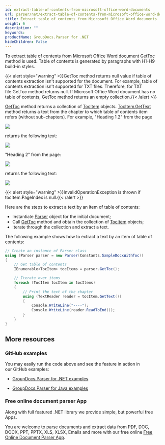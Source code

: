 ```yaml
---
id: extract-table-of-contents-from-microsoft-office-word-documents
url: parser/net/extract-table-of-contents-from-microsoft-office-word-documents
title: Extract table of contents from Microsoft Office Word documents
weight: 6
description: ""
keywords: 
productName: GroupDocs.Parser for .NET
hideChildren: False
---
```

To extract table of contents from Microsoft Office Word document [GetToc](https://apireference.groupdocs.com/net/parser/groupdocs.parser/parser/methods/gettoc) method is used. Table of contents is generated by paragraphs with H1-H9 build-in styles.

{{< alert style="warning" >}}GetToc method returns null value if table of contents extraction isn't supported for the document. For example, table of contents extraction isn't supported for TXT files. Therefore, for TXT file GetToc method returns null. If Microsoft Office Word document has no table of contents, GetToc method returns an empty collection.{{< /alert >}}

[GetToc](https://apireference.groupdocs.com/net/parser/groupdocs.parser/parser/methods/gettoc) method returns a collection of [TocItem](https://apireference.groupdocs.com/net/parser/groupdocs.parser.data/tocitem) objects. [TocItem.GetText](https://apireference.groupdocs.com/net/parser/groupdocs.parser.data/tocitem/methods/gettext) method returns a text from the chapter to which table of contents item refers (without sub-chapters). For example, "Heading 1.2" from the page

![](parser-net/images/extract-table-of-contents-from-microsoft-office-word-documents.png)

returns the following text:

![](parser-net/images/extract-table-of-contents-from-microsoft-office-word-documents_1.png)

"Heading 2" from the page:

![](parser-net/images/extract-table-of-contents-from-microsoft-office-word-documents_2.png)

returns the following text:

![](parser-net/images/extract-table-of-contents-from-microsoft-office-word-documents_3.png)

{{< alert style="warning" >}}InvalidOperationException is thrown if tocItem.PageIndex is null.{{< /alert >}}

Here are the steps to extract a text by an item of table of contents:

*   Instantiate [Parser](https://apireference.groupdocs.com/net/parser/groupdocs.parser/parser) object for the initial document;
*   Call [GetToc](https://apireference.groupdocs.com/net/parser/groupdocs.parser/parser/methods/gettoc) method and obtain the collection of [TocItem](https://apireference.groupdocs.com/net/parser/groupdocs.parser.data/tocitem) objects;
*   Iterate through the collection and extract a text.

The following example shows how to extract a text by an item of table of contents:

```csharp
// Create an instance of Parser class
using (Parser parser = new Parser(Constants.SampleDocxWithToc))
{
    // Get table of contents
    IEnumerable<TocItem> tocItems = parser.GetToc();

    // Iterate over items
    foreach (TocItem tocItem in tocItems)
    {
        // Print the text of the chapter
        using (TextReader reader = tocItem.GetText())
        {
            Console.WriteLine("----");
            Console.WriteLine(reader.ReadToEnd());
        }
    }
}
```

## More resources

### GitHub examples

You may easily run the code above and see the feature in action in our GitHub examples:

*   [GroupDocs.Parser for .NET examples](https://github.com/groupdocs-parser/GroupDocs.Parser-for-.NET)
    
*   [GroupDocs.Parser for Java examples](https://github.com/groupdocs-parser/GroupDocs.Parser-for-Java)
    

### Free online document parser App

Along with full featured .NET library we provide simple, but powerful free Apps.

You are welcome to parse documents and extract data from PDF, DOC, DOCX, PPT, PPTX, XLS, XLSX, Emails and more with our free online [Free Online Document Parser App](https://products.groupdocs.app/parser).
